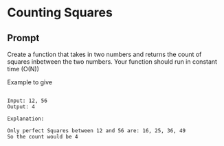 # Counting Squares
## Prompt

Create a function that takes in two numbers and returns the count of squares inbetween the two numbers.
Your function should run in constant time (O(N))

Example to give
```

Input: 12, 56
Output: 4

Explanation:

Only perfect Squares between 12 and 56 are: 16, 25, 36, 49
So the count would be 4

```

